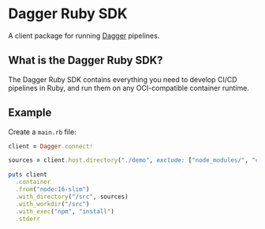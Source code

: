 # Dagger Ruby SDK

A client package for running [Dagger](https://dagger.io/) pipelines.

## What is the Dagger Ruby SDK?

The Dagger Ruby SDK contains everything you need to develop CI/CD pipelines in Ruby, and run them on any OCI-compatible container runtime.

## Example

Create a `main.rb` file:

```ruby
client = Dagger.connect!

sources = client.host.directory("./demo", exclude: ["node_modules/", "ci/"])

puts client
  .container
  .from("node:16-slim")
  .with_directory("/src", sources)
  .with_workdir("/src")
  .with_exec("npm", "install")
  .stderr
```
